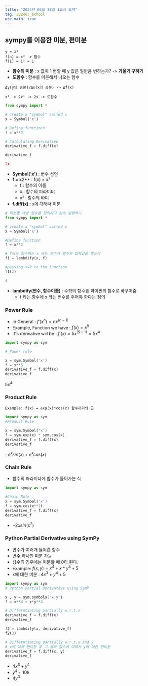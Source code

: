 ```yaml
---
title: "2024년 03월 28일 1교시 요약"
tag: 202403_school
use_math: true
---
```


## sympy를 이용한 미분, 편미분

```
y = x²
f(a) = x² -> 함수
f(1) = 1² = 1
```

- **함수의 미분** : x 값이 1 변할 때 y 값은 얼만큼 변하는가? -> **기울기 구하기**
- **도함수** : 함수를 미분해서 나오는 함수

```
Δy(y의 증분)/Δx(x의 증분) -> Δf(x)

x² -> 2x¹ -> 2x -> 도함수
```

```python
from sympy import *

# create a "symbol" called x
x = Symbol('x')

# Define functinon
f = x**2

# Calculating Derivative
derivative_f = f.diff(x)

derivative_f
```

```python
2x
```

- **Symbol('x')** : 변수 선언
- **f = x**2** : f(x) = x²
  - f : 함수의 이름
  - x : 함수의 파라미터
  - x² : 함수의 바디
- **f.diff(x)** : x에 대해서 미분

```python
# 미분할 대상 함수를 정의하고 함수 실행하기
from sympy import *

# create a "symbol" called x
x = Symbol('x')

#Define function
f = x**2

# f라는 함수에는 x 라는 변수가 함수의 입력값을 받는다
f1 = lambdify(x, f)

#passing x=2 to the function
f1(2)
```

```python
4
```

- **lambdify(변수, 함수이름)** : 수학의 함수를 파이썬의 함수로 바꾸어줌
  - f 라는 함수에 x 라는 변수를 주어야 한다는 정의

### Power Rule

- In General : $` f'(x^n) = nx^{(n-1)} `$
- Example, Function we have : $` f(x) = x^5 `$
- It's derivative will be : $` f'(x) = 5x^{(5-1)} = 5x^4 `$

```python
import sympy as sym

# Power rule

x = sym.Symbol('x')
f = x**5
derivative_f = f.diff(x)
derivative_f
```

$` 5x^4 `$

### Product Rule

```
Example: f(x) = exp(x)*cos(x) 함수끼리의 곱
```

```python
import sympy as sym
#Product Rule

x = sym.Symbol('x')
f = sym.exp(x) * sym.cos(x)
derivative_f = f.diff(x)
derivative_f
```

$` −e^xsin(x)+e^xcos(x) `$

### Chain Rule

- 함수의 파라미터에 함수가 들어가는 식

```python
import sympy as sym

#Chain Rule
x = sym.Symbol('x')
f = sym.cos(x**2)
derivative_f = f.diff(x)
derivative_f
```

- $` −2xsin(x^2) `$

### Python Partial Derivative using SymPy

- 변수가 여러개 들어간 함수
- 변수 하나만 미분 가능
- 상수의 경우에는 미분할 때 0이 된다.
- Example: $f(x,y) = x^4 + x*y^4 + 5$
- x에 대한 미분 : $4x^3 + y^4 + 5$

```python
import sympy as sym
# Python Partial Derivative using SymP

x , y = sym.symbols('x y')
f = x**4 + x*y**4

# Differntiating partially w.r.t.x
derivative_f = f.diff(x)
derivative_f

f2 = lambdify(x, derivative_f)
f2(3)

# Differntiating partially w.r.t.x and y
# x에 대해 편미분 후 그 결과 함수에 대해서 y에 대한 편미분
derivative_f = f.diff(x, y)
derivative_f
```

- $` 4x^3+y^4 `$
- $` y^4+108 `$
- $` 4y^3 `$